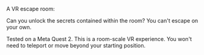 A VR escape room:

Can you unlock the secrets contained within the room? You can't escape on your own.

Tested on a Meta Quest 2. This is a room-scale VR experience. You won't need to teleport or move beyond your starting position.